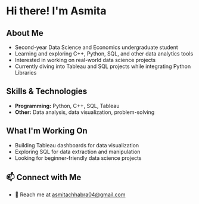 # Hi there! I'm Asmita

##  About Me
- Second-year Data Science and Economics undergraduate student
- Learning and exploring C++, Python, SQL, and other data analytics tools
- Interested in working on real-world data science projects
- Currently diving into Tableau and SQL projects while integrating Python Libraries

## Skills & Technologies
- **Programming:** Python, C++, SQL, Tableau
- **Other:** Data analysis, data visualization, problem-solving

## What I'm Working On
-  Building Tableau dashboards for data visualization
-  Exploring SQL for data extraction and manipulation
-  Looking for beginner-friendly data science projects

## 📫 Connect with Me
- 📧 Reach me at asmitachhabra04@gmail.com

